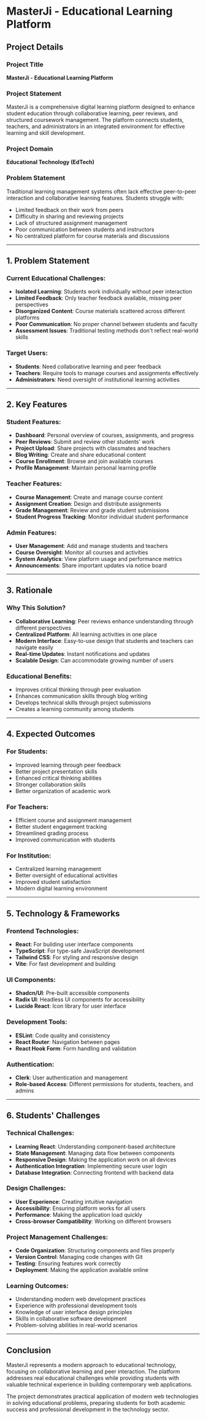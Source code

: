 # MasterJi - Educational Learning Platform

## Project Details

### Project Title
**MasterJi - Educational Learning Platform**

### Project Statement
MasterJi is a comprehensive digital learning platform designed to enhance student education through collaborative learning, peer reviews, and structured coursework management. The platform connects students, teachers, and administrators in an integrated environment for effective learning and skill development.

### Project Domain
**Educational Technology (EdTech)**

### Problem Statement
Traditional learning management systems often lack effective peer-to-peer interaction and collaborative learning features. Students struggle with:
- Limited feedback on their work from peers
- Difficulty in sharing and reviewing projects
- Lack of structured assignment management
- Poor communication between students and instructors
- No centralized platform for course materials and discussions

---

## 1. Problem Statement

### Current Educational Challenges:
- **Isolated Learning**: Students work individually without peer interaction
- **Limited Feedback**: Only teacher feedback available, missing peer perspectives
- **Disorganized Content**: Course materials scattered across different platforms
- **Poor Communication**: No proper channel between students and faculty
- **Assessment Issues**: Traditional testing methods don't reflect real-world skills

### Target Users:
- **Students**: Need collaborative learning and peer feedback
- **Teachers**: Require tools to manage courses and assignments effectively
- **Administrators**: Need oversight of institutional learning activities

---

## 2. Key Features

### Student Features:
- **Dashboard**: Personal overview of courses, assignments, and progress
- **Peer Reviews**: Submit and review other students' work
- **Project Upload**: Share projects with classmates and teachers
- **Blog Writing**: Create and share educational content
- **Course Enrollment**: Browse and join available courses
- **Profile Management**: Maintain personal learning profile

### Teacher Features:
- **Course Management**: Create and manage course content
- **Assignment Creation**: Design and distribute assignments
- **Grade Management**: Review and grade student submissions
- **Student Progress Tracking**: Monitor individual student performance

### Admin Features:
- **User Management**: Add and manage students and teachers
- **Course Oversight**: Monitor all courses and activities
- **System Analytics**: View platform usage and performance metrics
- **Announcements**: Share important updates via notice board

---

## 3. Rationale

### Why This Solution?
- **Collaborative Learning**: Peer reviews enhance understanding through different perspectives
- **Centralized Platform**: All learning activities in one place
- **Modern Interface**: Easy-to-use design that students and teachers can navigate easily
- **Real-time Updates**: Instant notifications and updates
- **Scalable Design**: Can accommodate growing number of users

### Educational Benefits:
- Improves critical thinking through peer evaluation
- Enhances communication skills through blog writing
- Develops technical skills through project submissions
- Creates a learning community among students

---

## 4. Expected Outcomes

### For Students:
- Improved learning through peer feedback
- Better project presentation skills
- Enhanced critical thinking abilities
- Stronger collaboration skills
- Better organization of academic work

### For Teachers:
- Efficient course and assignment management
- Better student engagement tracking
- Streamlined grading process
- Improved communication with students

### For Institution:
- Centralized learning management
- Better oversight of educational activities
- Improved student satisfaction
- Modern digital learning environment

---

## 5. Technology & Frameworks

### Frontend Technologies:
- **React**: For building user interface components
- **TypeScript**: For type-safe JavaScript development
- **Tailwind CSS**: For styling and responsive design
- **Vite**: For fast development and building

### UI Components:
- **Shadcn/UI**: Pre-built accessible components
- **Radix UI**: Headless UI components for accessibility
- **Lucide React**: Icon library for user interface

### Development Tools:
- **ESLint**: Code quality and consistency
- **React Router**: Navigation between pages
- **React Hook Form**: Form handling and validation

### Authentication:
- **Clerk**: User authentication and management
- **Role-based Access**: Different permissions for students, teachers, and admins

---

## 6. Students' Challenges

### Technical Challenges:
- **Learning React**: Understanding component-based architecture
- **State Management**: Managing data flow between components
- **Responsive Design**: Making the application work on all devices
- **Authentication Integration**: Implementing secure user login
- **Database Integration**: Connecting frontend with backend data

### Design Challenges:
- **User Experience**: Creating intuitive navigation
- **Accessibility**: Ensuring platform works for all users
- **Performance**: Making the application load quickly
- **Cross-browser Compatibility**: Working on different browsers

### Project Management Challenges:
- **Code Organization**: Structuring components and files properly
- **Version Control**: Managing code changes with Git
- **Testing**: Ensuring features work correctly
- **Deployment**: Making the application available online

### Learning Outcomes:
- Understanding modern web development practices
- Experience with professional development tools
- Knowledge of user interface design principles
- Skills in collaborative software development
- Problem-solving abilities in real-world scenarios

---

## Conclusion

MasterJi represents a modern approach to educational technology, focusing on collaborative learning and peer interaction. The platform addresses real educational challenges while providing students with valuable technical experience in building contemporary web applications.

The project demonstrates practical application of modern web technologies in solving educational problems, preparing students for both academic success and professional development in the technology sector.